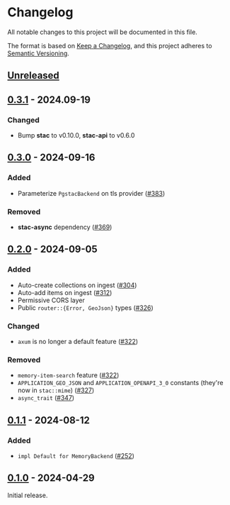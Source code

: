 # Changelog

All notable changes to this project will be documented in this file.

The format is based on [Keep a Changelog](https://keepachangelog.com/en/1.0.0/), and this project adheres to [Semantic Versioning](https://semver.org/spec/v2.0.0.html).

## [Unreleased]

## [0.3.1] - 2024.09-19

### Changed

- Bump **stac** to v0.10.0, **stac-api** to v0.6.0

## [0.3.0] - 2024-09-16

### Added

- Parameterize `PgstacBackend` on tls provider ([#383](https://github.com/stac-utils/stac-rs/pull/383))

### Removed

- **stac-async** dependency ([#369](https://github.com/stac-utils/stac-rs/pull/369))

## [0.2.0] - 2024-09-05

### Added

- Auto-create collections on ingest ([#304](https://github.com/stac-utils/stac-rs/pull/304))
- Auto-add items on ingest ([#312](https://github.com/stac-utils/stac-rs/pull/312))
- Permissive CORS layer
- Public `router::{Error, GeoJson}` types ([#326](https://github.com/stac-utils/stac-rs/pull/326))

### Changed

- `axum` is no longer a default feature ([#322](https://github.com/stac-utils/stac-rs/pull/322))

### Removed

- `memory-item-search` feature ([#322](https://github.com/stac-utils/stac-rs/pull/322))
- `APPLICATION_GEO_JSON` and `APPLICATION_OPENAPI_3_0` constants (they're now in `stac::mime`) ([#327](https://github.com/stac-utils/stac-rs/pull/327))
- `async_trait` ([#347](https://github.com/stac-utils/stac-rs/pull/347))

## [0.1.1] - 2024-08-12

### Added

- `impl Default for MemoryBackend` ([#252](https://github.com/stac-utils/stac-rs/pull/252))

## [0.1.0] - 2024-04-29

Initial release.

[Unreleased]: https://github.com/stac-utils/stac-rs/compare/stac-server-v0.3.1..main
[0.3.1]: https://github.com/stac-utils/stac-rs/compare/stac-server-v0.3.0..stac-server-v0.3.1
[0.3.0]: https://github.com/stac-utils/stac-rs/compare/stac-server-v0.2.0..stac-server-v0.3.0
[0.2.0]: https://github.com/stac-utils/stac-rs/compare/stac-server-v0.1.1..stac-server-v0.2.0
[0.1.1]: https://github.com/stac-utils/stac-rs/compare/stac-server-v0.1.0..stac-server-v0.1.1
[0.1.0]: https://github.com/stac-utils/stac-rs/releases/tag/stac-server-v0.1.0

<!-- markdownlint-disable-file MD024 -->
